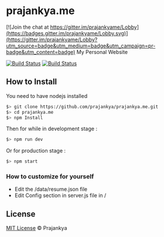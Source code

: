 # prajankya.me

[![Join the chat at https://gitter.im/prajankyame/Lobby](https://badges.gitter.im/prajankyame/Lobby.svg)](https://gitter.im/prajankyame/Lobby?utm_source=badge&utm_medium=badge&utm_campaign=pr-badge&utm_content=badge)
My Personal Website

[![Build Status](https://travis-ci.org/prajankya/prajankya.me.svg?branch=master)](https://travis-ci.org/prajankya/prajankya.me)
[![Build Status](https://travis-ci.org/prajankya/prajankya.me.svg?branch=develop)](https://travis-ci.org/prajankya/prajankya.me)

## How to Install ##

You need to have nodejs installed

```bash
$> git clone https://github.com/prajankya/prajankya.me.git
$> cd prajankya.me
$> npm Install
```

Then for while in development stage :
```bash
$> npm run dev
```

Or for production stage :
```bash
$> npm start
```

### How to customize for yourself ###
- Edit the /data/resume.json file
- Edit Config section in server.js file in /

## License

[MIT License](http://prajankya.mit-license.org/) © Prajankya
